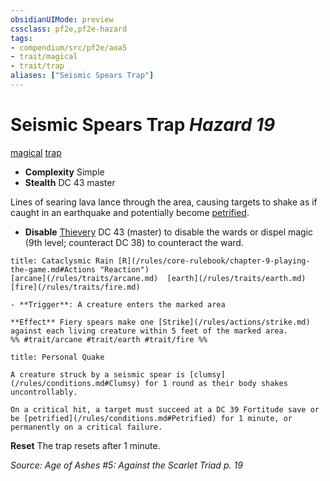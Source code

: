 ```yaml
---
obsidianUIMode: preview
cssclass: pf2e,pf2e-hazard
tags:
- compendium/src/pf2e/aoa5
- trait/magical
- trait/trap
aliases: ["Seismic Spears Trap"]
---
```

# Seismic Spears Trap *Hazard 19*  
[magical](/rules/traits/magical.md)  [trap](/rules/traits/trap.md)  

- **Complexity** Simple
- **Stealth** DC 43 master  

Lines of searing lava lance through the area, causing targets to shake as if caught in an earthquake and potentially become [petrified](/rules/conditions.md#Petrified).

- **Disable** [Thievery](/compendium/skills.md#Thievery) DC 43 (master) to disable the wards or dispel magic (9th level; counteract DC 38) to counteract the ward.  
     
```ad-embed-ability
title: Cataclysmic Rain [R](/rules/core-rulebook/chapter-9-playing-the-game.md#Actions "Reaction")
[arcane](/rules/traits/arcane.md)  [earth](/rules/traits/earth.md)  [fire](/rules/traits/fire.md)  

- **Trigger**: A creature enters the marked area

**Effect** Fiery spears make one [Strike](/rules/actions/strike.md) against each living creature within 5 feet of the marked area.  
%% #trait/arcane #trait/earth #trait/fire %%
```
```ad-embed-ability
title: Personal Quake

A creature struck by a seismic spear is [clumsy](/rules/conditions.md#Clumsy) for 1 round as their body shakes uncontrollably.

On a critical hit, a target must succeed at a DC 39 Fortitude save or be [petrified](/rules/conditions.md#Petrified) for 1 minute, or permanently on a critical failure.
```

**Reset** The trap resets after 1 minute.  

*Source: Age of Ashes #5: Against the Scarlet Triad p. 19*